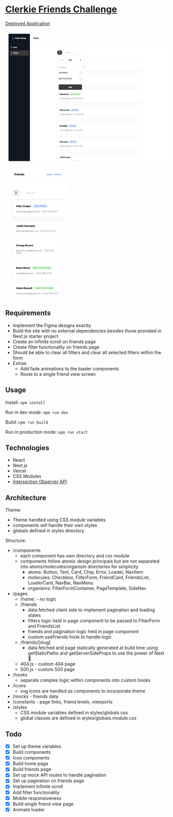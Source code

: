 # [Clerkie Friends Challenge](https://friends-challenge.vercel.app/)

[Deployed Application](https://friends-challenge.vercel.app/)

<div>
  <img src="public/images/desktop.png" alt="Login Page Image" height="400px" style="margin: 10px;"/>
  <img src="public/images/mobile.png" alt="Dashboard Image" height="400px" style="margin: 10px;"/>
</div>

## Requirements

- Implement the Figma designs exactly
- Build the site with no external dependencies besides those provided in Next.js starter project
- Create an infinite scroll on friends page
- Create filter functionality on friends page
- Should be able to clear all filters and clear all selected filters within the form
- Extras:
  - Add fade animations to the loader components
  - Route to a single friend view screen

## Usage

Install:
`npm install`

Run in dev mode:
`npm run dev`

Build:
`npm run build`

Run in production mode:
`npm run start`

## Technologies

- React
- Next.js
- Vercel
- CSS Modules
- [Intersection Observer API](https://developer.mozilla.org/en-US/docs/Web/API/Intersection_Observer_API)

## Architecture

Theme:

- Theme handled using CSS module variables
- components will handle their own styles
- globals defined in styles directory

Structure:

- /components
  - each component has own directory and css module
  - components follow atomic design principals but are not separated into atoms/molecules/organism directories for simplicity
    - atoms: Button, Text, Card, Chip, Error, Loader, NavItem
    - molecules: Checkbox, FilterForm, FriendCard, FriendsList, LoaderCard, NavBar, NavMenu
    - organisms: FilterFormContainer, PageTemplate, SideNav
- /pages
  - /home: - no logic
  - /friends
    - data fetched client side to implement pagination and loading states
    - filters logic held in page component to be passed to FilterForm and FriendsList
    - friends and pagination logic held in page component
    - custom useFriends hook to handle logic
  - /friends/[slug]
    - data fetched and page statically generated at build time using getStaticPaths and getServerSideProps to use the power of Next :rocket:
  - 404.js - custom 404 page
  - 500.js - custom 500 page
- /hooks
  - separate complex logic within components into custom hooks
- /icons
  - svg icons are handled as components to incorporate theme
- /mocks - friends data
- /constants - page links, friend levels, viewports
- /styles
  - CSS module variables defined in styles/globals.css
  - global classes are defined in styles/globals.module.css

## Todo

- [x] Set up theme variables
- [x] Build components
- [x] Icon components
- [x] Build home page
- [x] Build friends page
- [x] Set up mock API routes to handle pagination
- [x] Set up pagination on friends page
- [x] Implement infinite scroll
- [x] Add filter functionality
- [x] Mobile responsiveness
- [x] Build single friend view page
- [x] Animate loader

